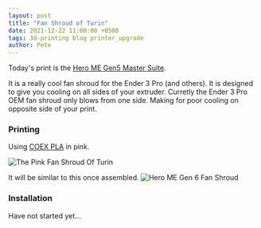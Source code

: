 ```yaml
---
layout: post
title: "Fan Shroud of Turin"
date: 2021-12-22 11:00:00 +0500
tags: 3d-printing blog printer_upgrade
author: Pete
---
```

Today's print is the [Hero ME Gen5 Master Suite](https://www.thingiverse.com/thing:4460970).
<!--more-->
It is a really cool fan shroud for the Ender 3 Pro (and others). It is designed to give you cooling on all sides of your extruder.
Curretly the Ender 3 Pro OEM fan shroud only blows from one side. Making for poor cooling on opposite side of your print.
### Printing

Using [COEX PLA](https://www.amazon.com/gp/offer-listing/B08VDRCLK5/ref=as_li_tl?ie=UTF8&camp=1789&creative=9325&creativeASIN=B08VDRCLK5&linkCode=am2&tag=hepaestus-20&linkId=1d9d5e1f6549ff354ed286c84becbbcb) in pink.

![The Pink Fan Shroud Of Turin](../../../images/hero-me-gen6-fan-shroud-printing.jpg)

It will be similar to this once assembled.
![Hero ME Gen 6 Fan Shroud](../../../images/hero-me-gen6-fan-shroud.png)

### Installation

Have not started yet...
